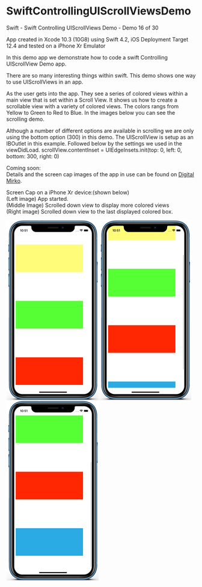 # SwiftControllingUIScrollViewsDemo
Swift - Swift Controlling UIScrollViews Demo - Demo 16 of 30

App created in Xcode 10.3 (10G8) using Swift 4.2, iOS Deployment Target 12.4 and tested on a iPhone Xr Emulator

In this demo app we demonstrate how to code a swift Controlling UIScrollView Demo app.

There are so many interesting things within swift. This demo shows one way to use UIScrollViews in an app.

As the user gets into the app. They see a series of colored views within a main view that is set within a Scroll View. It shows
us how to create a scrollable view with a variety of colored views. The colors rangs from Yellow to Green to Red to Blue.
In the images below you can see the scrolling demo.

Although a number of different options are available in scrolling we are only using the bottom option (300) in this demo. 
The UIScrollView is setup as an IBOutlet in this example. Followed below by the settings we used in the viewDidLoad.
scrollView.contentInset = UIEdgeInsets.init(top: 0, left: 0, bottom: 300, right: 0)
        
Coming soon:<br>
Details and the screen cap images of the app in use can be found on <a href="http://digitalmirko.com/iOSApps.html">Digital Mirko</a>.

Screen Cap on a iPhone Xr device:(shown below)</br>
(Left image) App started.<br>
(Middle Image) Scrolled down view to display more colored views<br>
(Right image) Scrolled down view to the last displayed colored box.<br>
  <p>
  <img align="left" src="https://github.com/digitalMirko/SwiftControllingUIScrollViewsDemo/blob/master/github-SwiftUIScrollViewDemo01.jpg?raw=true" width="246"/>
  <img align="left" src="https://github.com/digitalMirko/SwiftControllingUIScrollViewsDemo/blob/master/github-SwiftUIScrollViewDemo02.jpg?raw=true" width="246"/>
  <img align="left" src="https://github.com/digitalMirko/SwiftControllingUIScrollViewsDemo/blob/master/github-SwiftUIScrollViewDemo03.jpg?raw=true" width="246"/>  
  </p>
